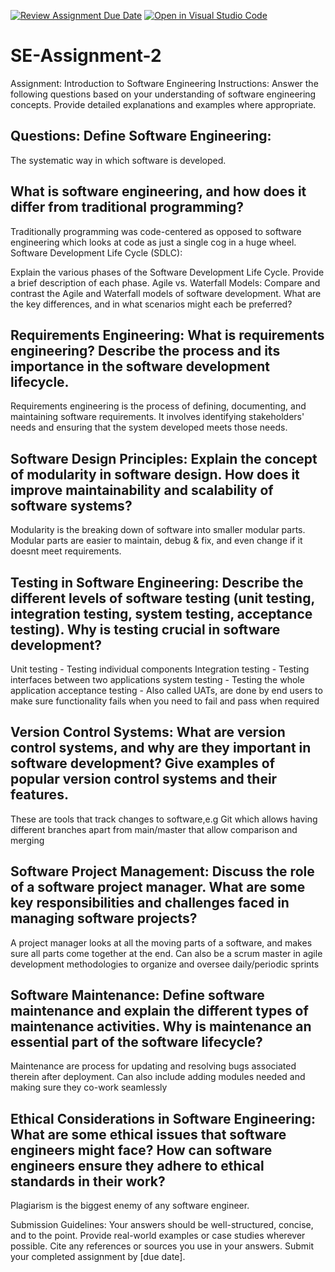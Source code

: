 [![Review Assignment Due Date](https://classroom.github.com/assets/deadline-readme-button-22041afd0340ce965d47ae6ef1cefeee28c7c493a6346c4f15d667ab976d596c.svg)](https://classroom.github.com/a/-ucQIGTc)
[![Open in Visual Studio Code](https://classroom.github.com/assets/open-in-vscode-2e0aaae1b6195c2367325f4f02e2d04e9abb55f0b24a779b69b11b9e10269abc.svg)](https://classroom.github.com/online_ide?assignment_repo_id=15301540&assignment_repo_type=AssignmentRepo)
# SE-Assignment-2
Assignment: Introduction to Software Engineering
Instructions:
Answer the following questions based on your understanding of software engineering concepts. Provide detailed explanations and examples where appropriate.

Questions:
Define Software Engineering:
--
The systematic way in which software is developed.

What is software engineering, and how does it differ from traditional programming?
--
Traditionally programming was code-centered as opposed to software engineering which looks at code as just a single cog in a huge wheel.
Software Development Life Cycle (SDLC):

Explain the various phases of the Software Development Life Cycle. Provide a brief description of each phase.
Agile vs. Waterfall Models:
Compare and contrast the Agile and Waterfall models of software development. What are the key differences, and in what scenarios might each be preferred?

Requirements Engineering:
What is requirements engineering? Describe the process and its importance in the software development lifecycle.
--
Requirements engineering is the process of defining, documenting, and maintaining software requirements. It involves identifying stakeholders' needs and ensuring that the system developed meets those needs.

Software Design Principles:
Explain the concept of modularity in software design. How does it improve maintainability and scalability of software systems?
--
Modularity is the breaking down of software into smaller modular parts. Modular parts are easier to maintain, debug & fix, and even change if it doesnt meet requirements.

Testing in Software Engineering:
Describe the different levels of software testing (unit testing, integration testing, system testing, acceptance testing). Why is testing crucial in software development?
--
Unit testing - Testing individual components
Integration testing - Testing interfaces between two applications
system testing - Testing the whole application
acceptance testing - Also called UATs, are done by end users to make sure functionality fails when you need to fail and pass when required

Version Control Systems:
What are version control systems, and why are they important in software development? Give examples of popular version control systems and their features.
--
These are tools that track changes to software,e.g Git which allows having different branches apart from main/master that allow comparison and merging

Software Project Management:
Discuss the role of a software project manager. What are some key responsibilities and challenges faced in managing software projects?
--
A project manager looks at all the moving parts of a software, and makes sure all parts come together at the end. Can also be a scrum master in agile development methodologies to organize and oversee daily/periodic sprints

Software Maintenance:
Define software maintenance and explain the different types of maintenance activities. Why is maintenance an essential part of the software lifecycle?
--
Maintenance are process for updating and resolving bugs associated therein after deployment. Can also include adding modules needed and making sure they co-work seamlessly

Ethical Considerations in Software Engineering:
What are some ethical issues that software engineers might face? How can software engineers ensure they adhere to ethical standards in their work?
--
Plagiarism is the biggest enemy of any software engineer. 

Submission Guidelines:
Your answers should be well-structured, concise, and to the point.
Provide real-world examples or case studies wherever possible.
Cite any references or sources you use in your answers.
Submit your completed assignment by [due date].
